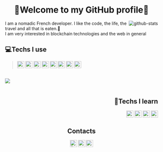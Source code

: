 <h1 align="center">👋Welcome to my GitHub profile👋</h1>

<img alt="github-stats" align="right" src="https://github-readme-stats.vercel.app/api?username=Erwann-M&theme=onedark&show_icons=true" />

I am a nomadic French developer. I like the code, the life, the travel and all that is eaten.🍔</br>I am very interested in blockchain technologies and the web in general

<h2>💻Techs I use</h2>

><p>
>  <img alt="html" src="https://img.shields.io/badge/HTML5-E34F26?style=for-the-badge&logo=html5&logoColor=white" height=23 />
>  <img alt="css" src="https://img.shields.io/badge/CSS3-1572B6?style=for-the-badge&logo=css3&logoColor=white" height=23 />
>  <img alt="php" src="https://img.shields.io/badge/PHP-777BB4?style=for-the-badge&logo=php&logoColor=white" height=23 />
>  <img alt="sass" src="https://img.shields.io/badge/Sass-CC6699?style=for-the-badge&logo=sass&logoColor=white" height=23 />
>  <img alt="mysql" src="https://img.shields.io/badge/MySQL-00000F?style=for-the-badge&logo=mysql&logoColor=white" height=23 />
>  <img alt="javascript" src="https://img.shields.io/badge/JavaScript-F7DF1E?style=for-the-badge&logo=javascript&logoColor=black" height=23 />
>  <img alt="typescript" src="https://img.shields.io/badge/TypeScript-007ACC?style=for-the-badge&logo=typescript&logoColor=white" height=23 />
>  <img alt="git" src="https://img.shields.io/badge/-Git-F05032?style=for-the-badge&logo=git&logoColor=white" height=23 />
></p>

<br>
<img align="left" src="https://github-readme-stats.vercel.app/api/top-langs/?username=Erwann-M&layout=compact&theme=dark" />
<br>
<br>

<div align="right">
  <h2>🔬Techs I learn</h2>

  <p>
    <img alt="react" src="https://img.shields.io/badge/React-20232A?style=for-the-badge&logo=react&logoColor=61DAFB" height=23 />
    <img alt="redux" src="https://img.shields.io/badge/Redux-593D88?style=for-the-badge&logo=redux&logoColor=white" height=23 />
    <img alt="python" src="https://img.shields.io/badge/Python-14354C?style=for-the-badge&logo=python&logoColor=white" height=23 />
    <img alt="rust" src="https://img.shields.io/badge/Rust-000000?style=for-the-badge&logo=rust&logoColor=white" height=23 />
  </p>
</div>

<div align="center">
  <h2>Contacts</h2>

  <p>
    <a href="https://www.linkedin.com/in/erwann-martin-988b21158"><img alt="linkedIn" src="https://img.shields.io/badge/LinkedIn-0077B5?style=for-the-badge&logo=linkedin&logoColor=white" height=23 /></a>
    <a href="mailto:erwann.martin.dev@gmail.com"><img title="erwann.martin.dev@gmail.com" alt="gmail" src="https://img.shields.io/badge/Gmail-D14836?style=for-the-badge&logo=gmail&logoColor=white" height=23 /></a>
    <a href="https://twitter.com/ErwannMartin3"><img alt="twitter" src="https://img.shields.io/badge/Twitter-1DA1F2?style=for-the-badge&logo=twitter&logoColor=white" height=23 /></a>
  </p>
</div>


